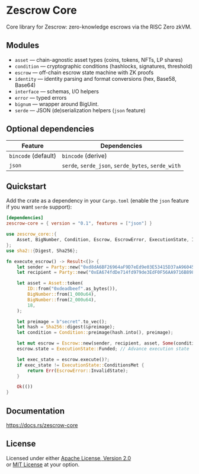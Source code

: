 # Zescrow Core

Core library for Zescrow: zero-knowledge escrows via the RISC Zero zkVM.

## Modules

- `asset` — chain-agnostic asset types (coins, tokens, NFTs, LP shares)  
- `condition` — cryptographic conditions (hashlocks, signatures, threshold)
- `escrow` — off-chain escrow state machine with ZK proofs
- `identity` — identity parsing and format conversions (hex, Base58, Base64)  
- `interface` — schemas, I/O helpers  
- `error` — typed errors  
- `bignum` — wrapper around BigUint.
- `serde` — JSON (de)serialization helpers (`json` feature)

## Optional dependencies

| Feature | Dependencies                                 |
|---------|----------------------------------------------|
| `bincode` (default) | `bincode` (derive)                  |
| `json`      | `serde`, `serde_json`, `serde_bytes`, `serde_with` |

## Quickstart

Add the crate as a dependency in your `Cargo.toml` (enable the `json` feature if you want `serde` support):

```toml
[dependencies]
zescrow-core = { version = "0.1", features = ["json"] }
```

```rust
use zescrow_core::{
    Asset, BigNumber, Condition, Escrow, EscrowError, ExecutionState, ID, Party, Result
};
use sha2::{Digest, Sha256};

fn execute_escrow() -> Result<()> {
    let sender = Party::new("0xd8dA6BF26964aF9D7eEd9e03E53415D37aA96045")?;
    let recipient = Party::new("0xEA674fdDe714fd979de3EdF0F56AA9716B898ec8")?;

    let asset = Asset::token(
        ID::from("0xdeadbeef".as_bytes()),
        BigNumber::from(1_000u64),
        BigNumber::from(2_000u64),
        18,
    );

    let preimage = b"secret".to_vec();
    let hash = Sha256::digest(&preimage);
    let condition = Condition::preimage(hash.into(), preimage);

    let mut escrow = Escrow::new(sender, recipient, asset, Some(condition));
    escrow.state = ExecutionState::Funded; // Advance execution state

    let exec_state = escrow.execute()?;
    if exec_state != ExecutionState::ConditionsMet {
        return Err(EscrowError::InvalidState);
    }

    Ok(())
}
```

## Documentation

<https://docs.rs/zescrow-core>

## License

Licensed under either [Apache License, Version 2.0](../LICENSE-APACHE)  
or [MIT License](../LICENSE-MIT) at your option.
